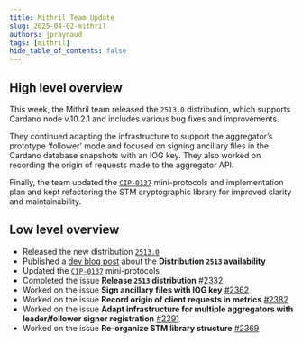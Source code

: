 ```yaml
---
title: Mithril Team Update
slug: 2025-04-02-mithril
authors: jpraynaud
tags: [mithril]
hide_table_of_contents: false
---
```


## High level overview

This week, the Mithril team released the `2513.0` distribution, which supports Cardano node v.10.2.1 and includes various bug fixes and improvements.

They continued adapting the infrastructure to support the aggregator’s prototype ‘follower’ mode and focused on signing ancillary files in the Cardano database snapshots with an IOG key. They also worked on recording the origin of requests made to the aggregator API.

Finally, the team updated the [`CIP-0137`](https://github.com/cardano-foundation/CIPs/tree/master/CIP-0137) mini-protocols and implementation plan and kept refactoring the STM cryptographic library for improved clarity and maintainability.

## Low level overview

- Released the new distribution [`2513.0`](https://github.com/input-output-hk/mithril/releases/tag/2513.0)
- Published a [dev blog post](https://mithril.network/doc/dev-blog/2025/03/28/distribution-2513) about the **Distribution `2513` availability**
- Updated the [`CIP-0137`](https://github.com/cardano-foundation/CIPs/tree/master/CIP-0137) mini-protocols
- Completed the issue **Release `2513` distribution** [#2332](https://github.com/input-output-hk/mithril/issues/2332)
- Worked on the issue **Sign ancillary files with IOG key** [#2362](https://github.com/input-output-hk/mithril/issues/2362)
- Worked on the issue **Record origin of client requests in metrics** [#2382](https://github.com/input-output-hk/mithril/issues/2382)
- Worked on the issue **Adapt infrastructure for multiple aggregators with leader/follower signer registration** [#2391](https://github.com/input-output-hk/mithril/issues/2391)
- Worked on the issue **Re-organize STM library structure** [#2369](https://github.com/input-output-hk/mithril/issues/2369)

